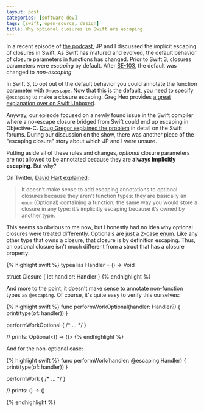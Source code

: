 ```yaml
---
layout: post
categories: [software-dev]
tags: [swift, open-source, design]
title: Why optional closures in Swift are escaping
---
```


In a recent episode of [the podcast](https://spec.fm/podcasts/swift-unwrapped/144991), JP and I discussed the implicit escaping of closures in Swift. As Swift has matured and evolved, the default behavior of closure parameters in functions has changed. Prior to Swift 3, closures parameters were *escaping* by default. After [SE-103](https://github.com/apple/swift-evolution/blob/master/proposals/0103-make-noescape-default.md), the default was changed to *non-escaping*.

<!--excerpt-->

In Swift 3, to opt out of the default behavior you could annotate the function parameter with `@noescape`. Now that this is the default, you need to specify `@escaping` to make a closure escaping. Greg Heo provides [a great explanation over on Swift Unboxed](https://swiftunboxed.com/lang/closures-escaping-noescape-swift3/).

Anyway, our episode focused on a newly found issue in the Swift compiler where a no-escape closure bridged from Swift could end up escaping in Objective-C. [Doug Gregor explained the problem](https://forums.swift.org/t/implicit-escaping-of-closures-via-objective-c/12025) in detail on the Swift forums. During our discussion on the show, there was another piece of the "escaping closure" story about which JP and I were unsure.

Putting aside all of these rules and changes, *optional* closure parameters are not allowed to be annotated because they are **always implicitly escaping**. But why?

On Twitter, [David Hart explained](https://twitter.com/dhartbit/status/998605843846311942):

> It doesn’t make sense to add escaping annotations to optional closures because they aren’t function types: they are basically an `enum` (Optional) containing a function, the same way you would store a closure in any type: it’s implicitly escaping because it’s owned by another type.

This seems so obvious to me now, but I honestly had no idea why optional closures were treated differently. Optionals are [just a 2-case enum](https://github.com/apple/swift/blob/master/stdlib/public/core/Optional.swift#L122-L133). Like any other type that owns a closure, that closure is by definition escaping. Thus, an optional closure isn't much different from a struct that has a closure property:

{% highlight swift %}
typealias Handler = () -> Void

struct Closure {
    let handler: Handler
}
{% endhighlight %}

And more to the point, it doesn't make sense to annotate non-function types as `@escaping`. Of course, it's quite easy to verify this ourselves:

{% highlight swift %}
func performWorkOptional(handler: Handler?) {
    print(type(of: handler))
}

performWorkOptional { /* ... */ }

// prints: Optional<() -> ()>
{% endhighlight %}

And for the non-optional case:

{% highlight swift %}
func performWork(handler: @escaping Handler) {
    print(type(of: handler))
}

performWork { /* ... */ }

// prints: () -> ()

{% endhighlight %}
